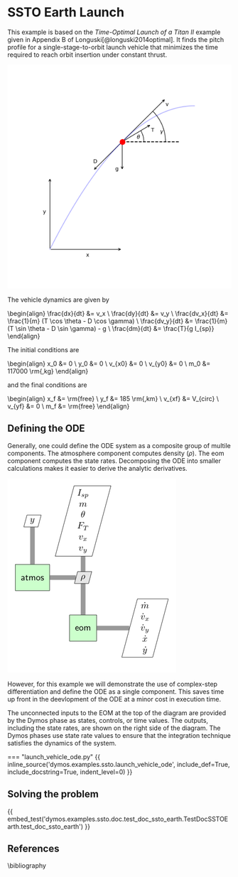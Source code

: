 # SSTO Earth Launch

This example is based on the _Time-Optimal Launch of a Titan II_
example given in Appendix B of Longuski[@longuski2014optimal].
It finds the pitch profile for a single-stage-to-orbit launch vehicle that minimizes the time
required to reach orbit insertion under constant thrust.

![The free-body-diagram of the single-stage-to-orbit problem.](ssto_fbd.png)

The vehicle dynamics are given by

\begin{align}
  \frac{dx}{dt} &= v_x \\
  \frac{dy}{dt} &= v_y \\
  \frac{dv_x}{dt} &= \frac{1}{m} (T \cos \theta - D \cos \gamma) \\
  \frac{dv_y}{dt} &= \frac{1}{m} (T \sin \theta - D \sin \gamma) - g \\
  \frac{dm}{dt} &= \frac{T}{g I_{sp}}
\end{align}

The initial conditions are

\begin{align}
  x_0 &= 0 \\
  y_0 &= 0 \\
  v_{x0} &= 0 \\
  v_{y0} &= 0 \\
  m_0 &= 117000 \rm{\,kg}
\end{align}

and the final conditions are

\begin{align}
  x_f &= \rm{free} \\
  y_f &= 185 \rm{\,km} \\
  v_{xf} &= V_{circ} \\
  v_{yf} &= 0 \\
  m_f &= \rm{free}
\end{align}

## Defining the ODE

Generally, one could define the ODE system as a composite group of multile components.
The atmosphere component computes density ($\rho$).
The eom component computes the state rates.
Decomposing the ODE into smaller calculations makes it easier to derive the analytic derivatives.

![The notional XDSM diagram for the ODE system in the SSTO problem.](ssto_xdsm.png)

However, for this example we will demonstrate the use of complex-step differentiation and define the ODE as a single component.
This saves time up front in the deevlopment of the ODE at a minor cost in execution time.

The unconnected inputs to the EOM at the top of the diagram are provided by the Dymos phase as states, controls, or time values.
The outputs, including the state rates, are shown on the right side of the diagram.
The Dymos phases use state rate values to ensure that the integration technique satisfies the dynamics of the system.

=== "launch_vehicle_ode.py"
{{ inline_source('dymos.examples.ssto.launch_vehicle_ode',
include_def=True,
include_docstring=True,
indent_level=0)
}}

## Solving the problem

{{ embed_test('dymos.examples.ssto.doc.test_doc_ssto_earth.TestDocSSTOEarth.test_doc_ssto_earth') }}

## References

\bibliography
